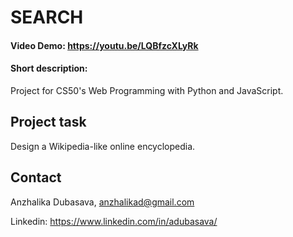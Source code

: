 ﻿# SEARCH
#### Video Demo:  https://youtu.be/LQBfzcXLyRk
#### Short description:
Project for CS50's Web Programming with Python and JavaScript. 

## Project task

Design a Wikipedia-like online encyclopedia.

## Contact
Anzhalika Dubasava, anzhalikad@gmail.com

Linkedin: https://www.linkedin.com/in/adubasava/